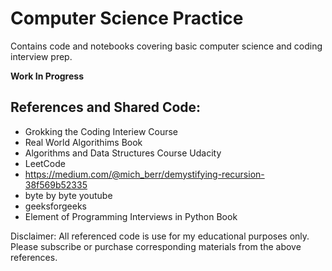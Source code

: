 # Computer Science Practice

Contains code and notebooks covering basic computer science and coding interview prep. 

**Work In Progress**

## References and Shared Code:
* Grokking the Coding Interiew Course 
* Real World Algorithims Book
* Algorithms and Data Structures Course Udacity
* LeetCode
* https://medium.com/@mich_berr/demystifying-recursion-38f569b52335
* byte by byte youtube
* geeksforgeeks
* Element of Programming Interviews in Python Book

Disclaimer: All referenced code is use for my educational purposes only. Please subscribe or purchase corresponding materials from the above references.